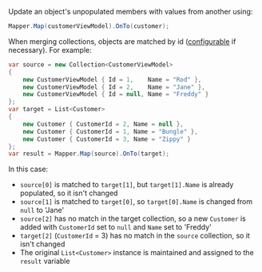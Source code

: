 Update an object's unpopulated members with values from another using:

```C#
Mapper.Map(customerViewModel).OnTo(customer);
```

When merging collections, objects are matched by id ([configurable](Configuring-Object-Identifiers) if necessary). For example:

```C#
var source = new Collection<CustomerViewModel>
{
    new CustomerViewModel { Id = 1,    Name = "Rod" },
    new CustomerViewModel { Id = 2,    Name = "Jane" },
    new CustomerViewModel { Id = null, Name = "Freddy" }
};
var target = List<Customer>
{
    new Customer { CustomerId = 2, Name = null },
    new Customer { CustomerId = 1, Name = "Bungle" },
    new Customer { CustomerId = 3, Name = "Zippy" }
};
var result = Mapper.Map(source).OnTo(target);
```

In this case:

* `source[0]` is matched to `target[1]`, but `target[1].Name` is already populated, so it isn't changed
* `source[1]` is matched to `target[0]`, so `target[0].Name` is changed from `null` to 'Jane'
* `source[2]` has no match in the target collection, so a new `Customer` is added with `CustomerId` set to `null` and `Name` set to 'Freddy'
* `target[2]` (`CustomerId` = 3) has no match in the `source` collection, so it isn't changed
* The original `List<Customer>` instance is maintained and assigned to the `result` variable